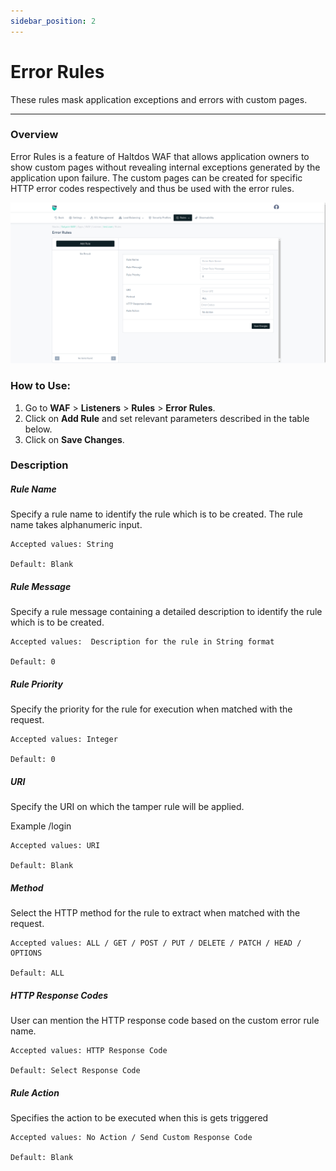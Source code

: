 ```yaml
---
sidebar_position: 2
---
```


# Error Rules
These rules mask application exceptions and errors with custom pages.

---

### Overview 
Error Rules is a feature of Haltdos WAF that allows application owners to show custom pages without revealing internal exceptions generated by the application upon failure. The custom pages can be created for specific HTTP error codes respectively and thus be used with the error rules.

![error rules](/img/waf/v8/docs/list_error.png)

### How to Use:
1. Go to **WAF** > **Listeners** > **Rules** > **Error Rules**.
2. Click on **Add Rule** and set relevant parameters described in the table below.
3. Click on **Save Changes**.

### Description

##### **Rule Name**

Specify a rule name to identify the rule which is to be created. The rule name takes alphanumeric input.

    Accepted values: String

    Default: Blank

##### **Rule Message**

Specify a rule message containing a detailed description to identify the rule which is to be created.

    Accepted values:  Description for the rule in String format

    Default: 0

##### **Rule Priority**

Specify the priority for the rule for execution when matched with the request.

    Accepted values: Integer

    Default: 0

##### **URI**

Specify the URI on which the tamper rule will be applied.

Example /login

    Accepted values: URI

    Default: Blank

##### **Method**

Select the HTTP method for the rule to extract when matched with the request.

    Accepted values: ALL / GET / POST / PUT / DELETE / PATCH / HEAD / OPTIONS

    Default: ALL

##### **HTTP Response Codes**

User can mention the HTTP response code based on the custom error rule name.

    Accepted values: HTTP Response Code

    Default: Select Response Code

##### **Rule Action**

Specifies the action to be executed when this is gets triggered

    Accepted values: No Action / Send Custom Response Code

    Default: Blank


